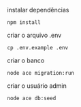 instalar dependências
```
npm install
```

criar o arquivo .env
```
cp .env.example .env
```

criar o banco
```
node ace migration:run
```

criar o usuário admin
```
node ace db:seed
```
